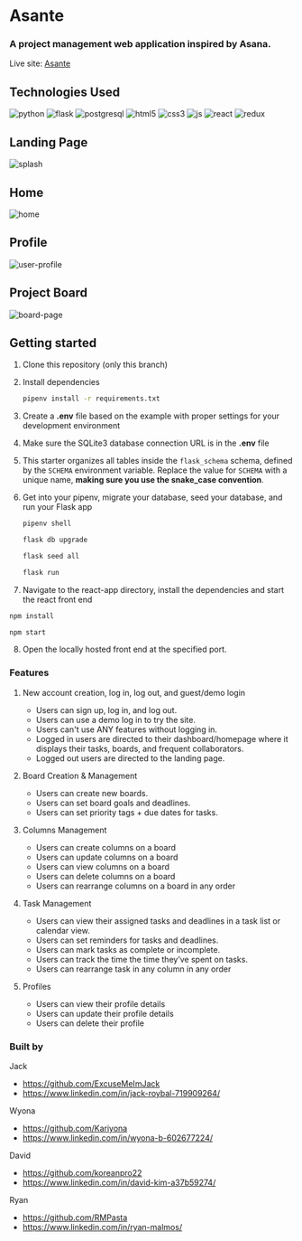 # Asante

### A project management web application inspired by Asana.

Live site: [Asante](https://asante.onrender.com/)

## Technologies Used
![python](https://github.com/ExcuseMeImJack/asante/assets/107484881/6d6f71d1-4c28-4089-a3b0-e60c46e5421f)
![flask](https://github.com/ExcuseMeImJack/asante/assets/107484881/2e4d1a7e-68f3-41a0-959b-99447cd93ab3)
![postgresql](https://github.com/RMPasta/AirBnB-Clone/assets/107484881/889cbdc9-811c-408d-a075-9cd4ee9e3cbf)
![html5](https://github.com/RMPasta/AirBnB-Clone/assets/107484881/de294ad9-fa73-4183-a5de-cb2998f31f03)
![css3](https://github.com/RMPasta/AirBnB-Clone/assets/107484881/023a7ed5-f5fc-41db-8735-a00b5d47ad64)
![js](https://github.com/ExcuseMeImJack/asante/assets/107484881/0c9d211b-a02f-4dac-995a-adeb29497a45)
![react](https://github.com/RMPasta/AirBnB-Clone/assets/107484881/b24e48ca-1a01-44b8-a856-db324ec3ee46)
![redux](https://github.com/RMPasta/AirBnB-Clone/assets/107484881/a65d6db5-c45a-4dc4-84bc-7962a62beaa1)

## Landing Page
![splash](https://github.com/ExcuseMeImJack/asante/assets/107484881/d220dfe9-ae2c-4b8c-abeb-15a284fb0133)

## Home
![home](https://github.com/ExcuseMeImJack/asante/assets/107484881/fc5a2322-d443-4ed2-a640-b173c235ac75)

## Profile
![user-profile](https://github.com/ExcuseMeImJack/asante/assets/107484881/3dfaf3e8-0b34-4142-b791-90fd547751e8)

## Project Board
![board-page](https://github.com/ExcuseMeImJack/asante/assets/107484881/35e87c9c-3908-4415-b65f-618fd723b073)

## Getting started
1. Clone this repository (only this branch)

2. Install dependencies

      ```bash
      pipenv install -r requirements.txt
      ```

3. Create a **.env** file based on the example with proper settings for your
   development environment

4. Make sure the SQLite3 database connection URL is in the **.env** file

5. This starter organizes all tables inside the `flask_schema` schema, defined
   by the `SCHEMA` environment variable.  Replace the value for
   `SCHEMA` with a unique name, **making sure you use the snake_case
   convention**.

6. Get into your pipenv, migrate your database, seed your database, and run your Flask app

   ```bash
   pipenv shell
   ```

   ```bash
   flask db upgrade
   ```

   ```bash
   flask seed all
   ```

   ```bash
   flask run
   ```

7. Navigate to the react-app directory, install the dependencies and start the react front end

```bash
npm install
```

```bash
npm start
```
8. Open the locally hosted front end at the specified port.

### Features

1. New account creation, log in, log out, and guest/demo login
    - Users can sign up, log in, and log out.
    - Users can use a demo log in to try the site.
    - Users can't use ANY features without logging in.
    - Logged in users are directed to their dashboard/homepage where it displays their tasks, boards, and frequent collaborators.
    - Logged out users are directed to the landing page.

2. Board Creation & Management
    - Users can create new boards.
    - Users can set board goals and deadlines.
    - Users can set priority tags + due dates for tasks.

3. Columns Management
    - Users can create columns on a board
    - Users can update columns on a board
    - Users can view columns on a board
    - Users can delete columns on a board
    - Users can rearrange columns on a board in any order

4. Task Management
    - Users can view their assigned tasks and deadlines in a task list or calendar view.
    - Users can set reminders for tasks and deadlines.
    - Users can mark tasks as complete or incomplete.
    - Users can track the time the time they’ve spent on tasks.
    - Users can rearrange task in any column in any order

5. Profiles
    - Users can view their profile details
    - Users can update their profile details
    - Users can delete their profile

### Built by

Jack
- https://github.com/ExcuseMeImJack
- https://www.linkedin.com/in/jack-roybal-719909264/

Wyona
- https://github.com/Kariyona
- https://www.linkedin.com/in/wyona-b-602677224/

David
- https://github.com/koreanpro22
- https://www.linkedin.com/in/david-kim-a37b59274/

Ryan
- https://github.com/RMPasta
- https://www.linkedin.com/in/ryan-malmos/
